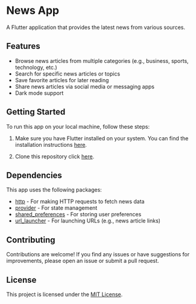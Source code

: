 # News App

A Flutter application that provides the latest news from various sources.

## Features

- Browse news articles from multiple categories (e.g., business, sports, technology, etc.)
- Search for specific news articles or topics
- Save favorite articles for later reading
- Share news articles via social media or messaging apps
- Dark mode support

## Getting Started

To run this app on your local machine, follow these steps:

1. Make sure you have Flutter installed on your system. You can find the installation instructions [here](https://flutter.dev/docs/get-started/install).

2. Clone this repository click [here](https://github.com/elsaramji/Cantaloop-News.git).





## Dependencies

This app uses the following packages:

- [http](https://pub.dev/packages/http) - For making HTTP requests to fetch news data
- [provider](https://pub.dev/packages/provider) - For state management
- [shared_preferences](https://pub.dev/packages/shared_preferences) - For storing user preferences
- [url_launcher](https://pub.dev/packages/url_launcher) - For launching URLs (e.g., news article links)

## Contributing

Contributions are welcome! If you find any issues or have suggestions for improvements, please open an issue or submit a pull request.

## License

This project is licensed under the [MIT License](LICENSE).
